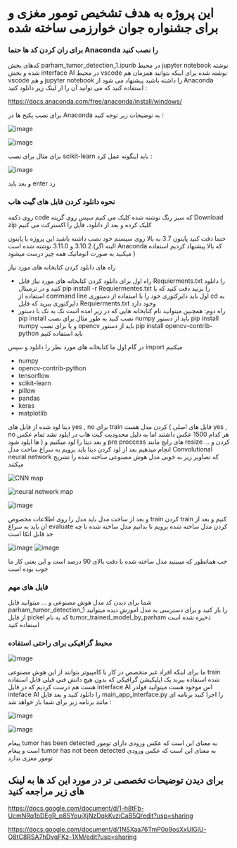 # این پروژه به هدف  تشخیص تومور مغزی و برای جشنواره جوان خوارزمی ساخته شده
### برای ران کردن کد ها حتما Anaconda را نصب کنید 
کدهای بخش parham_tumor_detection_1.ipunb در محیط jupyter notebook  نوشته شده و  بخش interface AI در محیط vscode نوشته شده برای اینکه بتوانید همزمان هم vscode و هم jupyter notebook را داشته باشید پیشنهاد می شود از Anaconda استفاده کنید که می توانید آن را از لینک زیر دانلود کنید :

https://docs.anaconda.com/free/anaconda/install/windows/

برای نصب پکیج ها در  Anaconda به توضیحات زیر توجه کنید  :

![image](https://github.com/parhambt/MRI-brain-tumor-detection/assets/124530126/f8e823bb-fe05-423b-8bd0-ca934fd3aed6)



![image](https://github.com/parhambt/MRI-brain-tumor-detection/assets/124530126/41d1127b-48c2-4537-b754-c950316b428b)



برای مثال برای نصب scikit-learn باید اینگونه عمل کرد : 


![image](https://github.com/parhambt/MRI-brain-tumor-detection/assets/124530126/51b17bb6-dd01-4886-85ef-df3373ab482c)


و بعد باید enter زد 

### نحوه دانلود کردن فایل های گیت هاب
روی دکمه code که سبز رنگ نوشته شده کلیک می کنیم سپس روی گزینه Download zip کلیک کرده و بعد از دانلود، فایل را اکسترکت می کنیم

حتما دقت کنید پایتون 3.7 به بالا روی سیستم خود نصب داشته باشید این پروژه با پایتون 3.10.2 و 3.11.0 نوشته شده است.(البته اگر Anaconda که بالا پیشنهاد کردیم استفاده میکنید به صورت اتوماتیک همه چیز درست میشود )

راه های دانلود کردن کتابخانه های مورد نیاز 

- راه اول برای دانلود کردن کتابخانه های مورد نیاز فایل Requierments.txt را دانلود کنید و در ترمینال pip install -r Requiermentes.txt را بزنید دقت کنید که با استفاده از command line اول باید دایرکتوری خود را با استفاده از دستوری cd به دایرکتوری ببرید که فایل Requierments.txt وجود دارد
- راه دوم: همچنین میتوانید نام کتابخانه هایی که در زیر امده است تک به تک با دستور pip install نصب کنید به طور مثال برای نصب numpy باید از دستور pip install numpy و یا برای نصب opencv باید از دستور  pip install opencv-contrib-python باید استفاده کنیم

  
در گام اول ما کتابخانه های مورد نظر را دانلود و سپس import میکنیم



- numpy
- opencv-contrib-python
- tensorflow
- scikit-learn
- pillow
- pandas
- keras
- matplotlib


دیتا لود شده از فایل های yes , no برای train کردن مدل هست ( فایل های اصلی yes , no  هر کدام 1500 عکس داشتند اما به دلیل محدودیت گیت هاب در اپلود نشد تمام عکس ها اپلود شود )
و بعد دیتا را لود میکنیم و pre proccess های رایج مانند resize کردن و ... انجام میدهیم 
بعد از لود کردن دیتا باید برویم به سراغ ساخت مدل Convolutional neural network که تصاویر زیر به خوبی مدل هوش مصنوعی ساخته شده را تشریح میکنند 


![CNN map](https://github.com/parhambt/MRI-brain-tumor-detection/assets/124530126/d0ecb921-5afe-48a0-b4ba-932eaf0c9776)

![neural network map](https://github.com/parhambt/MRI-brain-tumor-detection/assets/124530126/9f178897-88a9-4b66-9055-365bcdbd9ad9)

![image](https://github.com/parhambt/MRI-brain-tumor-detection/assets/124530126/75ef7ce4-8207-4f68-8b88-872dcd663f94)


و بعد از ساخت مدل باید مدل را روی اطلاعات مخصوص train کردن train کنیم و بعد از ان باید به سراغ evaluate کردن مدل ساخته شده برویم تا بدانیم مدل ساخته شده تا چه حد قابل اتکا است

![image](https://github.com/parhambt/MRI-brain-tumor-detection/assets/124530126/e0c0749c-1694-4ddf-88aa-033d31fdb411)
![image](https://github.com/parhambt/MRI-brain-tumor-detection/assets/124530126/dcba4755-928c-4263-9938-5eb464c4998f)



خب همانطور که میبینید مدل ساخته شده با دقت بالای 90 درصد است و این یعنی کار ما خوب بوده است 
### فایل های مهم 

شما برای دیدن کد مدل هوش مصنوعی و ... میتوانید فایل parham_tumor_detection_1 را باز کنید و برای دسترسی به مدل اموزش دیده میتوانید از فایل pickel  که به نام tumor_trained_model_by_parham ذخیره شده است استفاده کنید 


### محیط گرافیکی برای راحتی استفاده 


![image](https://github.com/parhambt/MRI-brain-tumor-detection/assets/124530126/c9eca128-9ad8-410b-84cb-96da2c02d9cc)



ما برای اینکه افراد غیر متخصص در کار با کامپیوتر بتوانند از این هوش مصنوعی train شده استفاده ببرند یک اپلیکیشن گرافیکی که بدون هیچ دانش فنی قبلی قابل استفاده هست هم درست کردیم که در فایل interface AI اس
موجود هست میتوانید فولدر inteface AI را دانلود کنید و بعد فایل main_app_interface.py را اجرا کنید برنامه ای مانند برنامه زیر برای شما باز خواهد شد :


![image](https://github.com/parhambt/MRI-brain-tumor-detection/assets/124530126/5f87f43c-552f-477f-92a1-8adcaacfb679)

![image](https://github.com/parhambt/MRI-brain-tumor-detection/assets/124530126/7ee1289f-b6e7-4e09-9a2d-aa76002b0c5e)



پیغام tumor has been detected به معنای این است که عکس ورودی دارای تومور است و پیغام tumor has not been detected به معنای این است که عکس ورودی تومور مغزی ندارد 

## برای دیدن توضیحات تخصصی تر در مورد این کد ها به لینک های زیر مراجعه کنید 

https://docs.google.com/document/d/1-h8tFb-UcmNRq1bDEgR_p85YqujXjNzDqkKvziCaB5Q/edit?usp=sharing


https://docs.google.com/document/d/1NSXaa76TmP0o9osXxUlGiU-O8tC8RSA7hDvqFKz-1XM/edit?usp=sharing

